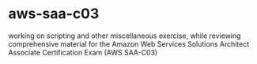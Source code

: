 # aws-saa-c03
working on scripting and other miscellaneous exercise, while reviewing comprehensive material for the Amazon Web Services Solutions Architect Associate Certification Exam (AWS SAA-C03)
